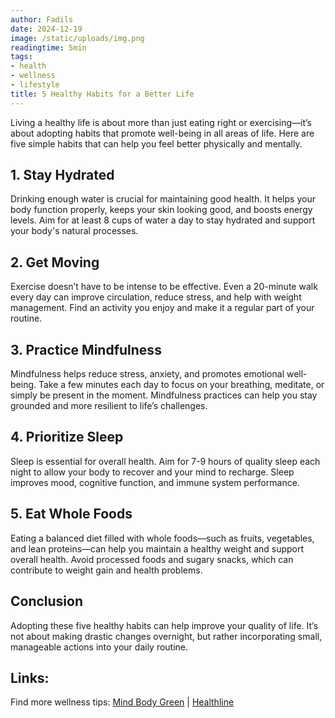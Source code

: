 ```yaml
---
author: Fadils
date: 2024-12-19
image: /static/uploads/img.png
readingtime: 5min
tags:
- health
- wellness
- lifestyle
title: 5 Healthy Habits for a Better Life
---
```





Living a healthy life is about more than just eating right or exercising—it’s about adopting habits that promote well-being in all areas of life. Here are five simple habits that can help you feel better physically and mentally.

## 1. Stay Hydrated
Drinking enough water is crucial for maintaining good health. It helps your body function properly, keeps your skin looking good, and boosts energy levels. Aim for at least 8 cups of water a day to stay hydrated and support your body's natural processes.

## 2. Get Moving
Exercise doesn’t have to be intense to be effective. Even a 20-minute walk every day can improve circulation, reduce stress, and help with weight management. Find an activity you enjoy and make it a regular part of your routine.

## 3. Practice Mindfulness
Mindfulness helps reduce stress, anxiety, and promotes emotional well-being. Take a few minutes each day to focus on your breathing, meditate, or simply be present in the moment. Mindfulness practices can help you stay grounded and more resilient to life’s challenges.

## 4. Prioritize Sleep
Sleep is essential for overall health. Aim for 7-9 hours of quality sleep each night to allow your body to recover and your mind to recharge. Sleep improves mood, cognitive function, and immune system performance.

## 5. Eat Whole Foods
Eating a balanced diet filled with whole foods—such as fruits, vegetables, and lean proteins—can help you maintain a healthy weight and support overall health. Avoid processed foods and sugary snacks, which can contribute to weight gain and health problems.

## Conclusion
Adopting these five healthy habits can help improve your quality of life. It’s not about making drastic changes overnight, but rather incorporating small, manageable actions into your daily routine.

## Links:
Find more wellness tips: [Mind Body Green](https://www.mindbodygreen.com) | [Healthline](https://www.healthline.com)

